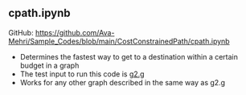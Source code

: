 ## cpath.ipynb
GitHub: https://github.com/Ava-Mehri/Sample_Codes/blob/main/CostConstrainedPath/cpath.ipynb
* Determines the fastest way to get to a destination within a certain budget in a graph
* The test input to run this code is [g2.g](https://github.com/Ava-Mehri/Sample_Codes/blob/main/CostConstrainedPath/g2.g)
* Works for any other graph described in the same way as g2.g

